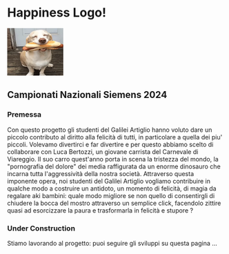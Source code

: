 # Happiness Logo!
<img src="image/happy1.gif" width="130" height="110">

## Campionati Nazionali Siemens 2024

### Premessa
Con questo progetto gli studenti del Galilei Artiglio hanno voluto dare un piccolo contributo al diritto alla felicità di tutti, in particolare a quella dei piu' piccoli.
Volevamo divertirci e far divertire e per questo abbiamo scelto di collaborare con Luca Bertozzi, un giovane carrista del Carnevale di Viareggio. Il suo carro quest'anno porta in scena la tristezza del mondo, la "pornografia del dolore" dei media raffigurata da un enorme dinosauro che incarna tutta l'aggressività della nostra società. Attraverso questa imponente opera, noi studenti del Galilei Artiglio vogliamo contribuire in qualche modo a costruire un antidoto, un momento di felicità, di magia da regalare aki bambini: quale modo migliore se non quello di consentirgli di chiudere la bocca del mostro attraverso un semplice click, facendolo zittire quasi ad esorcizzare la paura e trasformarla in felicità e stupore ?

### Under Construction
Stiamo lavorando al progetto: puoi seguire gli sviluppi su questa pagina ...






